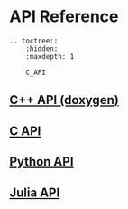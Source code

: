# API Reference

```{eval-rst}
.. toctree::
    :hidden:
    :maxdepth: 1

    C_API

```

## [C++ API (doxygen)](../../doxygen/index.md)

## [C API](./C_API.md)

## [Python API](https://python.helics.org/api/)

## [Julia API](https://gmlc-tdc.github.io/HELICS.jl/latest/api/)
